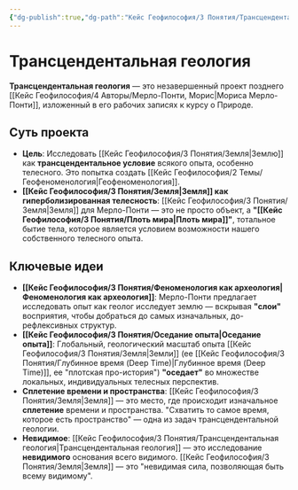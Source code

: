 ```yaml
---
{"dg-publish":true,"dg-path":"Кейс Геофилософия/3 Понятия/Трансцендентальная геология","permalink":"/kejs-geofilosofiya/3-ponyatiya/transczendentalnaya-geologiya/","dgShowLocalGraph":true}
---
```


# Трансцендентальная геология

**Трансцендентальная геология** — это незавершенный проект позднего [[Кейс Геофилософия/4 Авторы/Мерло-Понти, Морис\|Мориса Мерло-Понти]], изложенный в его рабочих записях к курсу о Природе.

## Суть проекта
- **Цель**: Исследовать [[Кейс Геофилософия/3 Понятия/Земля\|Землю]] как **трансцендентальное условие** всякого опыта, особенно телесного. Это попытка создать [[Кейс Геофилософия/2 Темы/Геофеноменология\|Геофеноменология]].
- **[[Кейс Геофилософия/3 Понятия/Земля\|Земля]] как гиперболизированная телесность**: [[Кейс Геофилософия/3 Понятия/Земля\|Земля]] для Мерло-Понти — это не просто объект, а **"[[Кейс Геофилософия/3 Понятия/Плоть мира\|Плоть мира]]"**, тотальное бытие тела, которое является условием возможности нашего собственного телесного опыта.

## Ключевые идеи
- **[[Кейс Геофилософия/3 Понятия/Феноменология как археология\|Феноменология как археология]]**: Мерло-Понти предлагает исследовать опыт как геолог исследует землю — вскрывая **"слои"** восприятия, чтобы добраться до самых изначальных, до-рефлексивных структур.
- **[[Кейс Геофилософия/3 Понятия/Оседание опыта\|Оседание опыта]]**: Глобальный, геологический масштаб опыта [[Кейс Геофилософия/3 Понятия/Земля\|Земли]] (ее [[Кейс Геофилософия/3 Понятия/Глубинное время (Deep Time)\|Глубинное время (Deep Time)]], ее "плотская про-история") **"оседает"** во множестве локальных, индивидуальных телесных перспектив.
- **Сплетение времени и пространства**: [[Кейс Геофилософия/3 Понятия/Земля\|Земля]] — это место, где происходит изначальное **сплетение** времени и пространства. "Схватить то самое время, которое есть пространство" — одна из задач трансцендентальной геологии.
- **Невидимое**: [[Кейс Геофилософия/3 Понятия/Трансцендентальная геология\|Трансцендентальная геология]] — это исследование **невидимого** основания всего видимого. [[Кейс Геофилософия/3 Понятия/Земля\|Земля]] — это "невидимая сила, позволяющая быть всему видимому".